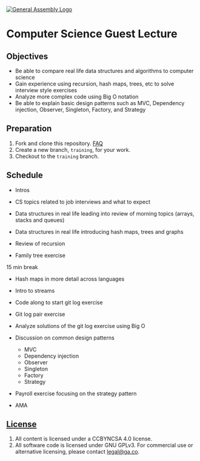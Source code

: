 [![General Assembly Logo](https://camo.githubusercontent.com/1a91b05b8f4d44b5bbfb83abac2b0996d8e26c92/687474703a2f2f692e696d6775722e636f6d2f6b6538555354712e706e67)](https://generalassemb.ly/education/web-development-immersive)

# Computer Science Guest Lecture

## Objectives

- Be able to compare real life data structures and algorithms to computer science
- Gain experience using recursion, hash maps, trees, etc to solve interview style exercises
- Analyze more complex code using Big O notation
- Be able to explain basic design patterns such as MVC, Dependency injection, Observer, Singleton, Factory, and Strategy

## Preparation

1.  Fork and clone this repository.
 [FAQ](https://github.com/ga-wdi-boston/meta/wiki/ForkAndClone)
1.  Create a new branch, `training`, for your work.
1.  Checkout to the `training` branch.

## Schedule

- Intros
- CS topics related to job interviews and what to expect
- Data structures in real life leading into review of morning topics (arrays, stacks and queues)
- Data structures in real life introducing hash maps, trees and graphs

- Review of recursion
- Family tree exercise

15 min break

- Hash maps in more detail across languages
- Intro to streams
- Code along to start git log exercise
- Git log pair exercise

- Analyze solutions of the git log exercise using Big O
- Discussion on common design patterns
  - MVC
  - Dependency injection
  - Observer
  - Singleton
  - Factory
  - Strategy
- Payroll exercise focusing on the strategy pattern
- AMA

## [License](LICENSE)

1.  All content is licensed under a CC­BY­NC­SA 4.0 license.
1.  All software code is licensed under GNU GPLv3. For commercial use or
    alternative licensing, please contact legal@ga.co.
